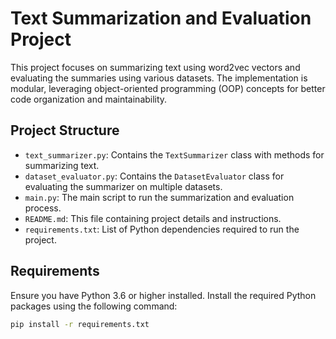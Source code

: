 # Text Summarization and Evaluation Project

This project focuses on summarizing text using word2vec vectors and evaluating the summaries using various datasets. The implementation is modular, leveraging object-oriented programming (OOP) concepts for better code organization and maintainability.

## Project Structure

- `text_summarizer.py`: Contains the `TextSummarizer` class with methods for summarizing text.
- `dataset_evaluator.py`: Contains the `DatasetEvaluator` class for evaluating the summarizer on multiple datasets.
- `main.py`: The main script to run the summarization and evaluation process.
- `README.md`: This file containing project details and instructions.
- `requirements.txt`: List of Python dependencies required to run the project.

## Requirements

Ensure you have Python 3.6 or higher installed. Install the required Python packages using the following command:

```bash
pip install -r requirements.txt
